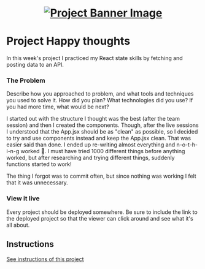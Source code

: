 <h1 align="center">
  <a href="">
    <img src="/src/assets/happy-thoughts.svg" alt="Project Banner Image">
  </a>
</h1>

# Project Happy thoughts

In this week's project I practiced my React state skills by fetching and posting data to an API.

### The Problem

Describe how you approached to problem, and what tools and techniques you used to solve it. How did you plan? What technologies did you use? If you had more time, what would be next?

I started out with the structure I thought was the best (after the team session) and then I created the components. Though, after the live sessions I understood that the App.jsx should be as "clean" as possible, so I decided to try and use components instead and keep the App.jsx clean. That was easier said than done. I ended up re-writing almost everything and n-o-t-h-i-n-g worked 🥲. I must have tried 1000 different things before anything worked, but after researching and trying different things, suddenly functions started to work!

The thing I forgot was to commit often, but since nothing was working I felt that it was unnecessary.

### View it live

Every project should be deployed somewhere. Be sure to include the link to the deployed project so that the viewer can click around and see what it's all about.

## Instructions

<a href="instructions.md">
   See instructions of this project
  </a>
